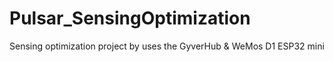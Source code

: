 # Pulsar_SensingOptimization
Sensing optimization project by uses the GyverHub &amp; WeMos D1 ESP32 mini
